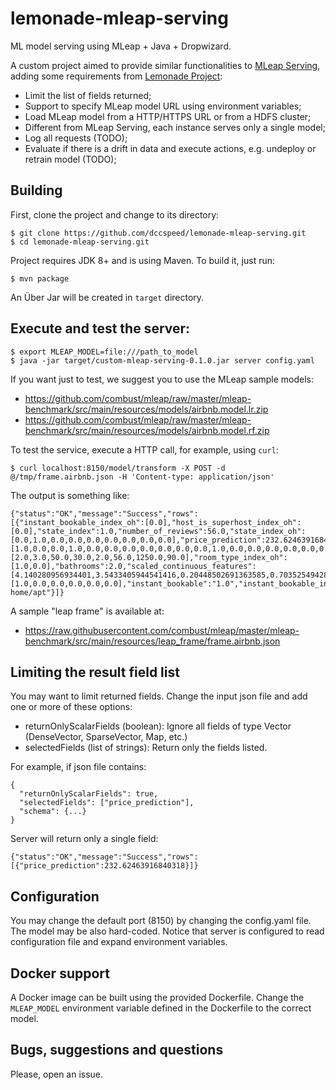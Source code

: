 # lemonade-mleap-serving
ML model serving using MLeap + Java + Dropwizard.

A custom project aimed to provide similar functionalities to [MLeap Serving](https://combust.github.io/mleap-docs/mleap-serving/), 
adding some requirements from [Lemonade Project](https://www.lemonade.org.br):

- Limit the list of fields returned;
- Support to specify MLeap model URL using environment variables;
- Load MLeap model from a HTTP/HTTPS URL or from a HDFS cluster;
- Different from MLeap Serving, each instance serves only a single model;
- Log all requests (TODO);
- Evaluate if there is a drift in data and execute actions, e.g. undeploy or retrain model (TODO);


## Building
First, clone the project and change to its directory:

```
$ git clone https://github.com/dccspeed/lemonade-mleap-serving.git
$ cd lemonade-mleap-serving.git
```

Project requires JDK 8+ and is using Maven. To build it, just run:
```
$ mvn package
```

An Über Jar will be created in `target` directory. 

## Execute and test the server:

```
$ export MLEAP_MODEL=file:///path_to_model
$ java -jar target/custom-mleap-serving-0.1.0.jar server config.yaml
```
If you want just to test, we suggest you to use the MLeap sample models:

- https://github.com/combust/mleap/raw/master/mleap-benchmark/src/main/resources/models/airbnb.model.lr.zip
- https://github.com/combust/mleap/raw/master/mleap-benchmark/src/main/resources/models/airbnb.model.rf.zip

To test the service, execute a HTTP call, for example, using `curl`:
```
$ curl localhost:8150/model/transform -X POST -d @/tmp/frame.airbnb.json -H 'Content-type: application/json'
```
The output is something like: 
```
{"status":"OK","message":"Success","rows":[{"instant_bookable_index_oh":[0.0],"host_is_superhost_index_oh":[0.0],"state_index":1.0,"number_of_reviews":56.0,"state_index_oh":[0.0,1.0,0.0,0.0,0.0,0.0,0.0,0.0,0.0],"price_prediction":232.62463916840318,"cleaning_fee":30.0,"square_feet":1250.0,"cancellation_policy_index":0.0,"state":"NY","features_lr":[1.0,0.0,0.0,1.0,0.0,0.0,0.0,0.0,0.0,0.0,0.0,1.0,0.0,0.0,0.0,0.0,0.0,0.0,0.0,4.140280956934401,3.5433405944541416,0.20448502691363585,0.7035254942843019,0.1070402397121551,2.001013740068328,3.4397510125672155,10.492952125986108],"security_deposit":50.0,"unscaled_continuous_features":[2.0,3.0,50.0,30.0,2.0,56.0,1250.0,90.0],"room_type_index_oh":[1.0,0.0],"bathrooms":2.0,"scaled_continuous_features":[4.140280956934401,3.5433405944541416,0.20448502691363585,0.7035254942843019,0.1070402397121551,2.001013740068328,3.4397510125672155,10.492952125986108],"bedrooms":3.0,"extra_people":2.0,"room_type_index":0.0,"review_scores_rating":90.0,"host_is_superhost_index":1.0,"host_is_superhost":"1.0","cancellation_policy":"strict","cancellation_policy_index_oh":[1.0,0.0,0.0,0.0,0.0,0.0],"instant_bookable":"1.0","instant_bookable_index":1.0,"room_type":"Entire home/apt"}]}
```
A sample "leap frame" is available at: 
- https://raw.githubusercontent.com/combust/mleap/master/mleap-benchmark/src/main/resources/leap_frame/frame.airbnb.json

## Limiting the result field list

You may want to limit returned fields. Change the input json file and add one or more of these options:
-  returnOnlyScalarFields (boolean): Ignore all fields of type Vector (DenseVector, SparseVector, Map, etc.)
- selectedFields (list of strings): Return only the fields listed.

For example, if json file contains:
```
{
  "returnOnlyScalarFields": true,
  "selectedFields": ["price_prediction"],
  "schema": {...}
}
```
Server will return only a single field:
```
{"status":"OK","message":"Success","rows":[{"price_prediction":232.62463916840318}]}
```

## Configuration

You may change the default port (8150) by changing the config.yaml file. The model may be also hard-coded. Notice that server 
is configured to read configuration file and expand environment variables.

## Docker support
A Docker image can be built using the provided Dockerfile. Change the `MLEAP_MODEL` 
environment variable defined in the Dockerfile to the correct model.
## Bugs, suggestions and questions
Please, open an issue.